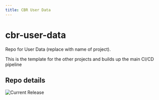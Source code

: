 ```yaml
---
title: CBR User Data
---
```


# cbr-user-data
Repo for User Data (replace with name of project). 

This is the template for the other projects and builds up the main CI/CD pipeline


## Repo details

![Current Release](https://img.shields.io/badge/release-v0.2.24-blue)

